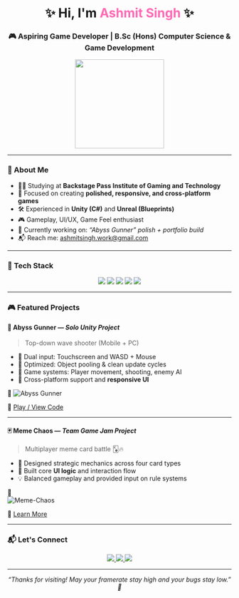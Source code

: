 <h1 align="center">✨ Hi, I'm <span style="color:#FF69B4;">Ashmit Singh</span> ✨</h1>
<h3 align="center">🎮 Aspiring Game Developer | B.Sc (Hons) Computer Science & Game Development</h3>

<p align="center">
  <img src="https://media.giphy.com/media/L8K62iTDkzGX6/giphy.gif" width="200" />
</p>

---

### 📘 About Me
- 👨‍🎓 Studying at **Backstage Pass Institute of Gaming and Technology**
- 🎯 Focused on creating **polished, responsive, and cross-platform games**
- 🛠️ Experienced in **Unity (C#)** and **Unreal (Blueprints)**
- 🎮 Gameplay, UI/UX, Game Feel enthusiast
- 🔧 Currently working on: *“Abyss Gunner” polish + portfolio build*
- 📬 Reach me: [ashmitsingh.work@gmail.com](mailto:ashmitsingh.work@gmail.com)

---

### 🚀 Tech Stack

<p align="center">
  <img src="https://img.shields.io/badge/Unity-000?style=for-the-badge&logo=unity&logoColor=white"/>
  <img src="https://img.shields.io/badge/Unreal_Engine-313131?style=for-the-badge&logo=unrealengine"/>
  <img src="https://img.shields.io/badge/C%23-239120?style=for-the-badge&logo=c-sharp&logoColor=white"/>
  <img src="https://img.shields.io/badge/C++-00599C?style=for-the-badge&logo=c%2b%2b&logoColor=white"/>
  <img src="https://img.shields.io/badge/Python-3776AB?style=for-the-badge&logo=python&logoColor=white"/>
</p>

---

### 🎮 Featured Projects

#### 🔫 **Abyss Gunner** — *Solo Unity Project*
> Top-down wave shooter (Mobile + PC)

- 🔁 Dual input: Touchscreen and WASD + Mouse
- 🧠 Optimized: Object pooling & clean update cycles
- 🧩 Game systems: Player movement, shooting, enemy AI
- 📱 Cross-platform support and **responsive UI**

📸 
![Abyss Gunner](https://github.com/user-attachments/assets/eca8821e-1ba1-4ffd-9115-cdc3a7bea342)



🔗 [Play / View Code](#)

---

#### 🃏 **Meme Chaos** — *Team Game Jam Project*
> Multiplayer meme card battle 🃎🔥

- 🧠 Designed strategic mechanics across four card types
- 🎨 Built core **UI logic** and interaction flow
- 💡 Balanced gameplay and provided input on rule systems

📸  
![Meme-Chaos](https://github.com/user-attachments/assets/cd2c33a6-175e-4c02-a651-05f11355418f)


🔗 [Learn More](#)

---

### 📬 Let's Connect

<p align="center"> <a href="mailto:ashmitsingh.work@gmail.com"> <img src="https://img.shields.io/badge/-Email-red?style=flat-square&logo=gmail&logoColor=white"/> </a> <a href="https://www.linkedin.com/in/ashmit-singh-work" target="_blank"> <img src="https://img.shields.io/badge/-LinkedIn-blue?style=flat-square&logo=linkedin&logoColor=white"/> </a> <a href="https://wa.me/919262225346" target="_blank"> <img src="https://img.shields.io/badge/-WhatsApp-25D366?style=flat-square&logo=whatsapp&logoColor=white"/> </a> </p>

---

<p align="center">
  <em>“Thanks for visiting! May your framerate stay high and your bugs stay low.” 🎯</em>
</p>
